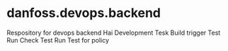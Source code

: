 # danfoss.devops.backend
Respository for devops backend
Hai Development 
Tesk Build trigger
Test Run
Check Test Run
Test for policy

